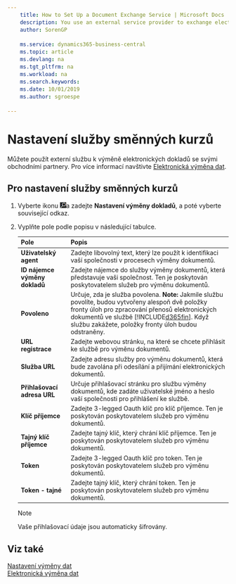 ```yaml
---
    title: How to Set Up a Document Exchange Service | Microsoft Docs
    description: You use an external service provider to exchange electronic documents with your trading partners.
    author: SorenGP

    ms.service: dynamics365-business-central
    ms.topic: article
    ms.devlang: na
    ms.tgt_pltfrm: na
    ms.workload: na
    ms.search.keywords:
    ms.date: 10/01/2019
    ms.author: sgroespe

---
```

# Nastavení služby směnných kurzů  
Můžete použít externí službu k výměně elektronických dokladů se svými obchodními partnery. Pro více informací navštivte [Elektronická výměna dat](across-data-exchange.md).

## Pro nastavení služby směnných kurzů
1. Vyberte ikonu ![Žárovky, která otevře funkci Řekněte mi ](media/ui-search/search_small.png "Řekněte mi, co chcete dělat")a zadejte **Nastavení výměny  dokladů**, a poté vyberte související odkaz.
2. Vyplňte pole podle popisu v následující tabulce.

   | Pole | Popis |
   |---------------------------------|---------------------------------------|  
   | **Uživatelský agent** | Zadejte libovolný text, který lze použít k identifikaci vaší společnosti v procesech výměny dokumentů. |
   | **ID nájemce výměny dokladů** | Zadejte nájemce do služby výměny dokumentů, která představuje vaši společnost. Ten je poskytován poskytovatelem služeb pro výměnu dokumentů. |
   | **Povoleno** | Určuje, zda je služba povolena. **Note:** Jakmile službu povolíte, budou vytvořeny alespoň dvě položky fronty úloh pro zpracování přenosů elektronických dokumentů ve službě [!INCLUDE[d365fin](includes/d365fin_md.md)]. Když službu zakážete, položky fronty úloh budou odstraněny. |
   | **URL registrace** | Zadejte webovou stránku, na které se chcete přihlásit ke službě pro výměnu dokumentů. |
   | **Služba URL** | Zadejte adresu služby pro výměnu dokumentů, která bude zavolána při odesílání a přijímání elektronických dokumentů. |
   | **Přihlašovací adresa URL** | Určuje přihlašovací stránku pro službu výměny dokumentů, kde zadáte uživatelské jméno a heslo vaší společnosti pro přihlášení ke službě. |
   | **Klíč příjemce** | Zadejte 3-legged Oauth klíč pro klíč příjemce. Ten je poskytován poskytovatelem služeb pro výměnu dokumentů. |
   | **Tajný klíč příjemce** | Zadejte tajný klíč, který chrání klíč příjemce. Ten je poskytován poskytovatelem služeb pro výměnu dokumentů. |
   | **Token** | Zadejte 3-legged Oauth klíč pro token. Ten je poskytován poskytovatelem služeb pro výměnu dokumentů. |
   | **Token - tajné** | Zadejte tajný klíč, který chrání token. Ten je poskytován poskytovatelem služeb pro výměnu dokumentů. |

   > [!NOTE]
   > Vaše přihlašovací údaje jsou automaticky šifrovány.

## Viz také
[Nastavení výměny dat](across-set-up-data-exchange.md)  
[Elektronická výměna dat](across-data-exchange.md)
